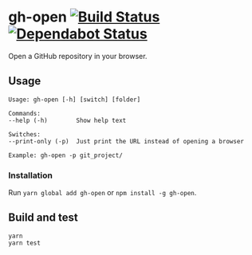 # gh-open [![Build Status](https://api.travis-ci.org/ffflorian/statuspage.io.js.svg?branch=master)](https://travis-ci.org/ffflorian/statuspage.io.js/) [![Dependabot Status](https://api.dependabot.com/badges/status?host=github&repo=ffflorian/statuspage.io.js)](https://dependabot.com)

Open a GitHub repository in your browser.

## Usage

```
Usage: gh-open [-h] [switch] [folder]

Commands:
--help (-h)        Show help text

Switches:
--print-only (-p)  Just print the URL instead of opening a browser

Example: gh-open -p git_project/
```

### Installation

Run `yarn global add gh-open` or `npm install -g gh-open`.

## Build and test

```
yarn
yarn test
```
